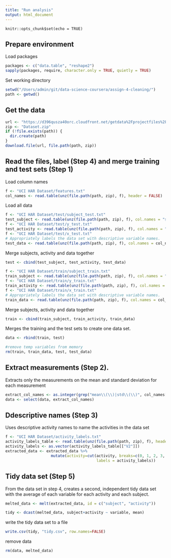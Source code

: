```yaml
---
title: "Run analysis"
output: html_document
---
```


```{r setup, include=FALSE}
knitr::opts_chunk$set(echo = TRUE)
```

## Prepare environment

Load packages
```r
packages <- c("data.table", "reshape2")
sapply(packages, require, character.only = TRUE, quietly = TRUE)
```
Set working directory
```r
setwd("/Users/admin/git/data-science-coursera/assign-4-cleaning/")
path <- getwd()
```


## Get the data
```r
url <- "https://d396qusza40orc.cloudfront.net/getdata%2Fprojectfiles%2FUCI%20HAR%20Dataset.zip"
zip <- "Dataset.zip"
if (!file.exists(path)) {
  dir.create(path)
}
download.file(url, file.path(path, zip))
```

## Read the files, label (Step 4) and merge training and test sets (Step 1)

Load column names
```r
f <- "UCI HAR Dataset/features.txt"
col_names <- read.table(unz(file.path(path, zip), f), header = FALSE)
```
Load all data
```r
f <- "UCI HAR Dataset/test/subject_test.txt"
test_subject <- read.table(unz(file.path(path, zip), f), col.names = "subject", header = FALSE)
f <- "UCI HAR Dataset/test/y_test.txt"
test_activity <- read.table(unz(file.path(path, zip), f), col.names = "activity", header = FALSE)
f <- "UCI HAR Dataset/test/x_test.txt"
# Appropriately labels the data set with descriptive variable names.
test_data <- read.table(unz(file.path(path, zip), f), col.names = col_names[["V2"]], header = FALSE)
```
Merge subjects, activity and data together
```r
test <- cbind(test_subject, test_activity, test_data)
```

```r
f <- "UCI HAR Dataset/train/subject_train.txt"
train_subject <- read.table(unz(file.path(path, zip), f), col.names = "subject", header = FALSE)
f <- "UCI HAR Dataset/train/y_train.txt"
train_activity <- read.table(unz(file.path(path, zip), f), col.names = "activity", header = FALSE)
f <- "UCI HAR Dataset/train/x_train.txt"
# Appropriately labels the data set with descriptive variable names.
train_data <- read.table(unz(file.path(path, zip), f), col.names = col_names[["V2"]], header = FALSE)
```
Merge subjects, activity and data together
```r
train <- cbind(train_subject, train_activity, train_data)
```

Merges the training and the test sets to create one data set.
```r
data <- rbind(train, test)
```

```r
#remove temp variables from memory
rm(train, train_data, test, test_data)
```

## Extract measurements (Step 2).

Extracts only the measurements on the mean and standard deviation for each measurement
```r
extract_col_names <- as.integer(grep("mean\\(\\)|std\\(\\)", col_names[["V2"]]))
data <- select(data, extract_col_names)
```

## Ddescriptive names (Step 3)

Uses descriptive activity names to name the activities in the data set
```r
f <- "UCI HAR Dataset/activity_labels.txt"
activity_labels_table <- read.table(unz(file.path(path, zip), f), header = FALSE)
activity_labels <- as.vector(activity_labels_table[["V2"]])
extracted_data <- extracted_data %>% 
                    mutate(activity=cut(activity, breaks=c(0, 1, 2, 3, 4, 5, 6), 
                                        labels = activity_labels))
```

## Tidy data set (Step 5)
From the data set in step 4, creates a second, independent tidy data set with the average of each variable for each activity and each subject.

```r
melted_data <- melt(extracted_data, id = c("subject", "activity"))

tidy <- dcast(melted_data, subject+activity ~ variable, mean)
```
write the tidy data set to a file
```r
write.csv(tidy, "tidy.csv", row.names=FALSE)
```

remove data
```r
rm(data, melted_data)
```